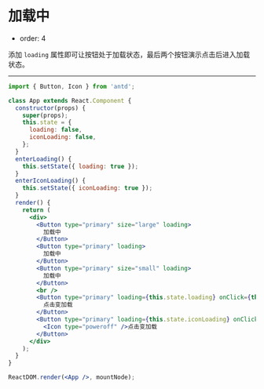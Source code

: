 # 加载中

- order: 4

添加 `loading` 属性即可让按钮处于加载状态，最后两个按钮演示点击后进入加载状态。

---

````jsx
import { Button, Icon } from 'antd';

class App extends React.Component {
  constructor(props) {
    super(props);
    this.state = {
      loading: false,
      iconLoading: false,
    };
  }
  enterLoading() {
    this.setState({ loading: true });
  }
  enterIconLoading() {
    this.setState({ iconLoading: true });
  }
  render() {
    return (
      <div>
        <Button type="primary" size="large" loading>
          加载中
        </Button>
        <Button type="primary" loading>
          加载中
        </Button>
        <Button type="primary" size="small" loading>
          加载中
        </Button>
        <br />
        <Button type="primary" loading={this.state.loading} onClick={this.enterLoading.bind(this)}>
          点击变加载
        </Button>
        <Button type="primary" loading={this.state.iconLoading} onClick={this.enterIconLoading.bind(this)}>
          <Icon type="poweroff" />点击变加载
        </Button>
      </div>
    );
  }
}

ReactDOM.render(<App />, mountNode);
````

<style>
#components-button-demo-loading .ant-btn {
  margin-right: 8px;
  margin-bottom: 12px;
}
</style>
